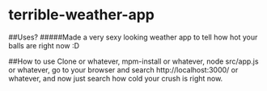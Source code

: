 # terrible-weather-app

##Uses?
#####Made a very sexy looking weather app to tell how hot your balls are right now :D

##How to use
Clone or whatever, mpm-install or whatever, node src/app.js or whatever, go to your browser and search http://localhost:3000/ or whatever, and now just search how cold your crush is right now.
